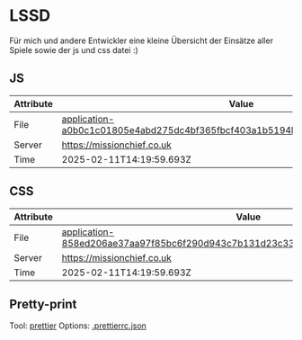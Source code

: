 # LSSD

Für mich und andere Entwickler eine kleine Übersicht der Einsätze aller Spiele sowie der js und css datei :)

<!-- automated -->

## JS

| Attribute | Value                                                                                                                                                                                                |
| --------- | ---------------------------------------------------------------------------------------------------------------------------------------------------------------------------------------------------- |
| File      | [application-a0b0c1c01805e4abd275dc4bf365fbcf403a1b5194bad0cd2c593c3ddfba9702.js](https://missionchief.co.uk/assets/application-a0b0c1c01805e4abd275dc4bf365fbcf403a1b5194bad0cd2c593c3ddfba9702.js) |
| Server    | https://missionchief.co.uk                                                                                                                                                                           |
| Time      | 2025-02-11T14:19:59.693Z                                                                                                                                                                             |

## CSS

| Attribute | Value                                                                                                                                                                                                  |
| --------- | ------------------------------------------------------------------------------------------------------------------------------------------------------------------------------------------------------ |
| File      | [application-858ed206ae37aa97f85bc6f290d943c7b131d23c33545a201d54342cccbce856.css](https://missionchief.co.uk/assets/application-858ed206ae37aa97f85bc6f290d943c7b131d23c33545a201d54342cccbce856.css) |
| Server    | https://missionchief.co.uk                                                                                                                                                                             |
| Time      | 2025-02-11T14:19:59.693Z                                                                                                                                                                               |

## Pretty-print

Tool: [prettier](https://prettier.io)
Options: [.prettierrc.json](./.prettierrc.json)

<!-- /automated -->
